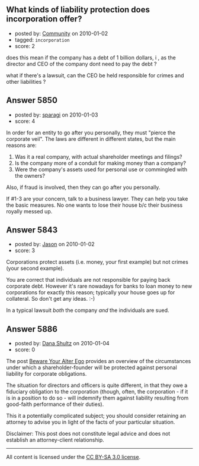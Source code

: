 ## What kinds of liability protection does incorporation offer?

- posted by: [Community](https://stackexchange.com/users/-1/-1-community) on 2010-01-02
- tagged: `incorporation`
- score: 2

does this mean if the company has a debt of 1 billion dollars, i , as the director and CEO of the company dont need to pay the debt ?

what if there's a lawsuit, can the CEO be held responsible for crimes and other liabilities ? 


## Answer 5850

- posted by: [sparagi](https://stackexchange.com/users/-1/2117-sparagi) on 2010-01-03
- score: 4

In order for an entity to go after you personally, they must "pierce the corporate veil".  The laws are different in different states, but the main reasons are:  

 1. Was it a real company, with actual shareholder meetings and filings?
 2. Is the company more of a conduit for making money than a company?
 3. Were the company's assets used for personal use or commingled with the owners?

Also, if fraud is involved, then they can go after you personally.  

If #1-3 are your concern, talk to a business lawyer.  They can help you take the basic measures.  No one wants to lose their house b/c their business royally messed up.




## Answer 5843

- posted by: [Jason](https://stackexchange.com/users/-1/2-jason) on 2010-01-02
- score: 3

Corporations protect assets (i.e. money, your first example) but not crimes (your second example).

You are correct that individuals are not responsible for paying back corporate debt.  However it's rare nowadays for banks to loan money to new corporations for exactly this reason; typically your house goes up for collateral.  So don't get any ideas.  :-)

In a typical lawsuit *both* the company *and* the individuals are sued.


## Answer 5886

- posted by: [Dana Shultz](https://stackexchange.com/users/-1/1841-dana-shultz) on 2010-01-04
- score: 0

<p>The post <a href="http://danashultz.com/blog/2009/06/12/beware-your-alter-ego/" rel="nofollow">Beware Your Alter Ego</a> provides an overview of the circumstances under which a shareholder-founder will be protected against personal liability for corporate obligations.</p>

<p>The situation for directors and officers is quite different, in that they owe a fiduciary obligation to the corporation (though, often, the corporation - if it is in a position to do so - will indemnify them against liability resulting from good-faith performance of their duties).</p>

<p>This it a potentially complicated subject; you should consider retaining an attorney to advise you in light of the facts of your particular situation.</p>

<p>Disclaimer: This post does not constitute legal advice and does not establish an attorney-client relationship.</p>




---

All content is licensed under the [CC BY-SA 3.0 license](https://creativecommons.org/licenses/by-sa/3.0/).
